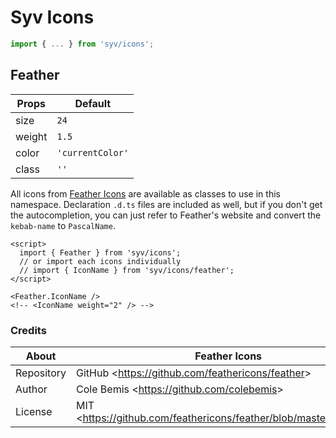 # Syv Icons

```js
import { ... } from 'syv/icons';
```

## Feather

| Props  | Default          |
| ------ | ---------------- |
| size   | `24`             |
| weight | `1.5`            |
| color  | `'currentColor'` |
| class  | `''`             |

All icons from [Feather Icons](https://feathericons.com/) are available as classes to use in this namespace. Declaration `.d.ts` files are included as well, but if you don't get the autocompletion, you can just refer to Feather's website and convert the `kebab-name` to `PascalName`.

```svelte
<script>
  import { Feather } from 'syv/icons';
  // or import each icons individually
  // import { IconName } from 'syv/icons/feather';
</script>

<Feather.IconName />
<!-- <IconName weight="2" /> -->
```

### Credits

| About      | Feather Icons                                                       |
| ---------- | ------------------------------------------------------------------- |
| Repository | GitHub <<https://github.com/feathericons/feather>>                  |
| Author     | Cole Bemis <<https://github.com/colebemis>>                         |
| License    | MIT <<https://github.com/feathericons/feather/blob/master/LICENSE>> |
